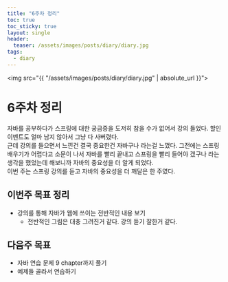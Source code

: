 ```yaml
---
title: "6주차 정리"
toc: true
toc_sticky: true
layout: single
header:
  teaser: /assets/images/posts/diary/diary.jpg
tags:
  - diary 
---
```


<img src="{{ "/assets/images/posts/diary/diary.jpg" | absolute_url }}">
# 6주차 정리
자바를 공부하다가 스프링에 대한 궁금증을 도저히 참을 수가 없어서 강의 들었다. 할인 이벤트도 얼마 남지 않아서 그냥 다 사버렸다. <br>
근데 강의를 들으면서 느낀건 결국 중요한건 자바구나 라는걸 느꼈다. 그전에는 스프링 배우기가 어렵다고 소문이 나서 자바를 빨리 끝내고 스프링을 빨리 들어야 겠구나 라는 생각을 했었는데 해보니까 자바의 중요성을 더 알게 되었다.<br>
이번 주는 스프링 강의를 듣고 자바의 중요성을 더 깨달은 한 주였다.
## 이번주 목표 정리
- 강의를 통해 자바가 웹에 쓰이는 전반적인 내용 보기
	- 전반적인 그림은 대충 그려진거 같다. 강의 듣기 잘한거 같다.

## 다음주 목표
- 자바 연습 문제 9 chapter까지 풀기
- 예제들 골라서 연습하기
